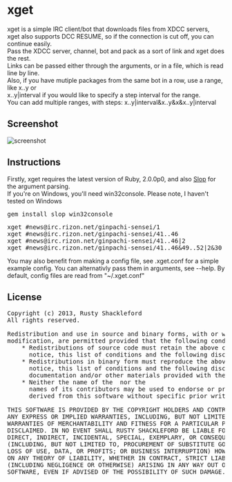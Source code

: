 # xget

xget is a simple IRC client/bot that downloads files from XDCC servers,<br/>
xget also supports DCC RESUME, so if the connection is cut off, you can continue easily.</br>
Pass the XDCC server, channel, bot and pack as a sort of link and xget does the rest.<br/>
Links can be passed either through the arguments, or in a file, which is read line by line.<br/>
Also, if you have mutiple packages from the same bot in a row, use a range, like x..y or<br/>
x..y|interval if you would like to specify a step interval for the range.<br/>
You can add multiple ranges, with steps: x..y|interval&x..y&x&x..y|interval

## Screenshot

![screenshot](https://github.com/takeiteasy/xget/raw/master/screen.png)

## Instructions

Firstly, xget requires the latest version of Ruby, 2.0.0p0, and also [Slop](https://github.com/leejarvis/slop) for<br/>
the argument parsing.<br/>
If you're on Windows, you'll need win32console. Please note, I haven't tested on Windows

<pre>
gem install slop win32console
</pre>

<pre>
xget #news@irc.rizon.net/ginpachi-sensei/1
xget #news@irc.rizon.net/ginpachi-sensei/41..46
xget #news@irc.rizon.net/ginpachi-sensei/41..46|2
xget #news@irc.rizon.net/ginpachi-sensei/41..46&49..52|2&30
</pre>

You may also benefit from making a config file, see .xget.conf for a simple<br/>
example config. You can alternativly pass them in arguments, see --help.
By default, config files are read from "~/.xget.conf"

## License

<pre>
Copyright (c) 2013, Rusty Shackleford
All rights reserved.

Redistribution and use in source and binary forms, with or without
modification, are permitted provided that the following conditions are met:
    * Redistributions of source code must retain the above copyright
      notice, this list of conditions and the following disclaimer.
    * Redistributions in binary form must reproduce the above copyright
      notice, this list of conditions and the following disclaimer in the
      documentation and/or other materials provided with the distribution.
    * Neither the name of the <organization> nor the
      names of its contributors may be used to endorse or promote products
      derived from this software without specific prior written permission.

THIS SOFTWARE IS PROVIDED BY THE COPYRIGHT HOLDERS AND CONTRIBUTORS "AS IS" AND
ANY EXPRESS OR IMPLIED WARRANTIES, INCLUDING, BUT NOT LIMITED TO, THE IMPLIED
WARRANTIES OF MERCHANTABILITY AND FITNESS FOR A PARTICULAR PURPOSE ARE
DISCLAIMED. IN NO EVENT SHALL RUSTY SHACKLEFORD BE LIABLE FOR ANY
DIRECT, INDIRECT, INCIDENTAL, SPECIAL, EXEMPLARY, OR CONSEQUENTIAL DAMAGES
(INCLUDING, BUT NOT LIMITED TO, PROCUREMENT OF SUBSTITUTE GOODS OR SERVICES;
LOSS OF USE, DATA, OR PROFITS; OR BUSINESS INTERRUPTION) HOWEVER CAUSED AND
ON ANY THEORY OF LIABILITY, WHETHER IN CONTRACT, STRICT LIABILITY, OR TORT
(INCLUDING NEGLIGENCE OR OTHERWISE) ARISING IN ANY WAY OUT OF THE USE OF THIS
SOFTWARE, EVEN IF ADVISED OF THE POSSIBILITY OF SUCH DAMAGE.
</pre>
